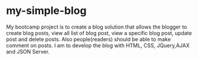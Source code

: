 # my-simple-blog
My bootcamp project is to create a blog solution that allows the blogger to create blog posts, view all list of blog post, view a specific blog post, update post and delete posts. Also people(readers) should be able to make comment on posts.
I am to develop the blog with HTML, CSS, JQuery,AJAX and JSON Server.
